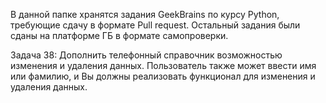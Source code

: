 В данной папке хранятся задания GeekBrains по курсу Python, требующие сдачу в формате Pull request.
Остальный задания были сданы на платформе ГБ в формате самопроверки.

Задача 38: Дополнить телефонный справочник возможностью изменения и удаления данных. Пользователь также может ввести имя или фамилию, и Вы должны реализовать функционал для изменения и удаления данных.